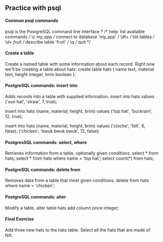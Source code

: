 ## Practice with psql

#### Common psql commands
psql is the PostgreSQL command line interface
\?         /* help: list available commands */
\c my_app  /* connect to database 'my_app' */
\dt+       /* list tables */
\d+ fruit  /* describe table 'fruit' */
\q         /* quit */


#### Create a table 

Create a named table with some information about each record. Right now we'll be creating a table about hats:
create table hats (
  name     text,
  material text,
  height   integer,
  brim     boolean
);


#### PostgreSQL commands: insert into
Adds records into a table with supplied information.
insert into hats values ('sun hat', 'straw', 7, true);

insert into hats (name, material, height, brim) values
  ('top hat', 'buckram', 12, true);

insert into hats (name, material, height, brim) values
  ('cloche', 'felt', 6, false),
  ('chicken', 'bwuk bwuk bwuk', 12, false);



#### PostgresSQL commands: select, where
Retrieves information from a table, optionally given conditions.
select * from hats;
select * from hats where name = 'top hat';
select count(*) from hats;

#### PostgreSQL commands: delete from
Removes data from a table that meet given conditions.
delete from hats where name = 'chicken';

#### PostgreSQL commands: alter
Modify a table.
alter table hats add column price integer;

#### Final Exercise
Add three new hats to the hats table.
Select all the hats that are made of felt.
